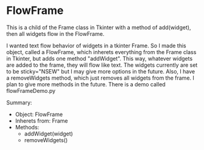 # FlowFrame
This is a child of the Frame class in Tkinter with a method of add(widget), then all widgets flow in the FlowFrame.

I wanted text flow behavior of widgets in a tkinter Frame.  So I made this object, called a FlowFrame, which inherets
everything from the Frame class in Tkinter, but adds one method "addWidget".  This way, whatever widgets are added to the frame,
they will flow like text.  The widgets currently are set to be sticky="NSEW" but I may give more options in the future.
Also, I have a removeWidgets method, which just removes all widgets from the frame.  I plan to give more methods in the future.
There is a demo called flowFrameDemo.py

<div>
    Summary:
<ul>

  <li>Object: FlowFrame</li>
  <li>Inherets from: Frame</li>
  <li>
  Methods:
    <ul>
      <li>addWidget(widget)</li>
      <li>removeWidgets()</li>
    </ul>
  </li>
  
</ul>
  </div>
